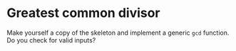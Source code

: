 # Greatest common divisor

Make yourself a copy of the skeleton and implement a generic `gcd` function. Do you check for valid inputs?

